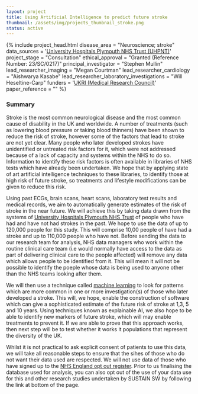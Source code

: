 ```yaml
---
layout: project
title: Using Artificial Intelligence to predict future stroke
thumbnail: /assets/img/projects_thumbnail_stroke.png
status: active
---
```


{% include project_head.html 
disease_area = "Neuroscience; stroke"
data_sources = '<a href="https://www.plymouthhospitals.nhs.uk/">University Hospitals Plymouth NHS Trust (UHPNT)</a>'
project_stage = "Consultation"
ethical_approval = "Granted (Reference Number: 23/SC/0217)"
principal_investigator = "Stephen Mullin"
lead_researcher_imaging = "Megan Courtman"
lead_researcher_cardiology = "Aishwarya Kasabe"
lead_researcher_laboratory_investigations = "Will Heseltine-Carp"
funders = '<a href="https://www.ukri.org/councils/mrc/">UKRI (Medical Research Council)</a>' 
paper_reference = ""
%}

### Summary
Stroke is the most common neurological disease and the most common cause of disability in the UK and worldwide. A number of treatments (such as lowering blood pressure or taking blood thinners) have been shown to reduce the risk of stroke, however some of the factors that lead to stroke are not yet clear. Many people who later developed strokes have unidentified or untreated risk factors for it, which were not addressed because of a lack of capacity and systems within the NHS to do so. Information to identify these risk factors is often available in libraries of NHS tests which have already been undertaken. We hope that by applying state of art artificial intelligence techniques to these libraries, to identify those at high risk of future stroke, so treatments and lifestyle modifications can be given to reduce this risk.   

Using past ECGs, brain scans, heart scans, laboratory test results and medical records, we aim to automatically generate estimates of the risk of stroke in the near future. We will achieve this by taking data drawn from the systems of [University Hospitals Plymouth NHS Trust](https://www.plymouthhospitals.nhs.uk/) of people who have had and have not had strokes in the past. We hope to use the data of up to 120,000 people for this study. This will comprise 10,00 people of have had a stroke and up to 110,000 people who have not. Before sending the data to our research team for analysis, NHS data managers who work within the routine clinical care team (i.e would normally have access to the data as part of delivering clinical care to the people affected) will remove any data which allows people to be identified from it. This will mean it will not be possible to identify the poeple whose data is being used to anyone other than the NHS teams looking after them.    

We will then use a technique called [machine learning](https://www.simplilearn.com/tutorials/machine-learning-tutorial/machine-learning-steps) to look for patterns which are more common in one or more investigation(s) of those who later developed a stroke. This will, we hope, enable the construction of software which can give a sophisticated estimate of the future risk of stroke at 1,3, 5 and 10 years. Using techniques known as explainable AI, we also hope to be able to identify new markers of future stroke, which will may enable treatments to prevent it. If we are able to prove that this approach works, then next step will be to test whether it works it populations that represent the diversity of the UK.

Whilst it is not practical to ask explicit consent of patients to use this data, we will take all reasonable steps to ensure that the sihes of those who do not want their data used are respected. We will not use data of those who have signed up to the [NHS England opt out register](https://digital.nhs.uk/services/national-data-opt-out). Prior to us finalising the database used for analysis, you can also opt out of the use of your data use for this and other research studies undertaken by SUSTAIN SW by following the link at bottom of the page.  


